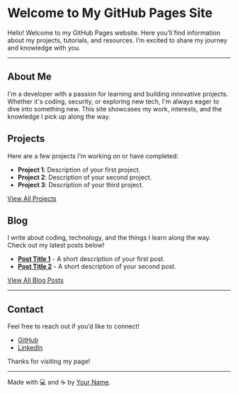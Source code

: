 # Welcome to My GitHub Pages Site

Hello! Welcome to my GitHub Pages website. Here you’ll find information about my projects, tutorials, and resources. I’m excited to share my journey and knowledge with you.

---

## About Me
I'm a developer with a passion for learning and building innovative projects. Whether it's coding, security, or exploring new tech, I'm always eager to dive into something new. This site showcases my work, interests, and the knowledge I pick up along the way.

## Projects
Here are a few projects I’m working on or have completed:

- **Project 1**: Description of your first project.
- **Project 2**: Description of your second project.
- **Project 3**: Description of your third project.

[View All Projects](link-to-projects-page)

## Blog
I write about coding, technology, and the things I learn along the way. Check out my latest posts below!

- **[Post Title 1](#)** - A short description of your first post.
- **[Post Title 2](#)** - A short description of your second post.

[View All Blog Posts](link-to-blog-page)

---

## Contact
Feel free to reach out if you’d like to connect!

- [GitHub](https://github.com/fs3cs0ciety)
- [LinkedIn](https://www.linkedin.com/in/yourusername)

Thanks for visiting my page!

---

Made with 💻 and ☕ by [Your Name](https://github.com/yourusername).
